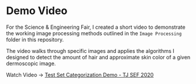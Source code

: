 # Demo Video

For the Science & Engineering Fair, I created a short video to
demonstrate the working image processing methods outlined in the 
```Image Processing``` folder in this repository. 

The video walks through specific images and applies the algorithms 
I designed to detect the amount of hair and approximate skin color of
a given dermoscopic image. 

Watch Video &#8594; [Test Set Categorization Demo - TJ SEF 2020](https://www.youtube.com/watch?v=0ljQP8AcmTs)